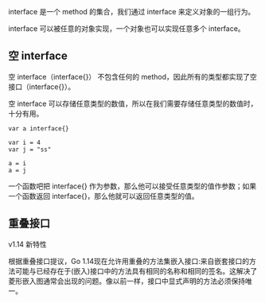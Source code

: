 interface 是一个 method 的集合，我们通过 interface 来定义对象的一组行为。

interface 可以被任意的对象实现，一个对象也可以实现任意多个 interface。

## 空 interface

空 interface（interface{}） 不包含任何的 method，因此所有的类型都实现了空接口（interface{}）。

空 interface 可以存储任意类型的数值，所以在我们需要存储任意类型的数值时，十分有用。

```
var a interface{}

var i = 4
var j = "ss"

a = i
a = j
```

一个函数吧把 interface{} 作为参数，那么他可以接受任意类型的值作参数；如果一个函数返回 interface{}，那么他就可以返回任意类型的值。

## 重叠接口

v1.14 新特性

根据重叠接口提议，Go 1.14现在允许用重叠的方法集嵌入接口:来自嵌套接口的方法可能与已经存在于(嵌入)接口中的方法具有相同的名称和相同的签名。这解决了菱形嵌入图通常会出现的问题。像以前一样，接口中显式声明的方法必须保持唯一。
